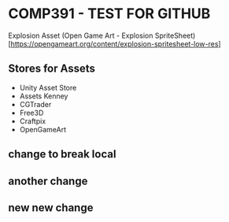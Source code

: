 # COMP391 - TEST FOR GITHUB

Explosion Asset (Open Game Art - Explosion SpriteSheet)[https://opengameart.org/content/explosion-spritesheet-low-res]

## Stores for Assets
- Unity Asset Store
- Assets Kenney
- CGTrader
- Free3D
- Craftpix
- OpenGameArt

## change to break local
## another change
## new new change
